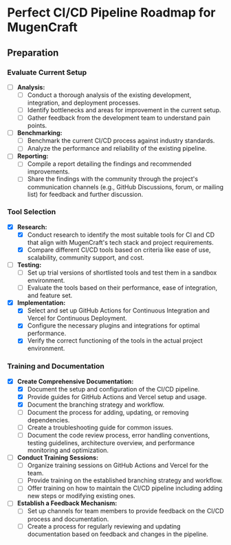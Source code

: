 # Perfect CI/CD Pipeline Roadmap for MugenCraft

## Preparation

### Evaluate Current Setup

- [ ] **Analysis:**
  - [ ] Conduct a thorough analysis of the existing development, integration, and deployment processes.
  - [ ] Identify bottlenecks and areas for improvement in the current setup.
  - [ ] Gather feedback from the development team to understand pain points.
- [ ] **Benchmarking:**
  - [ ] Benchmark the current CI/CD process against industry standards.
  - [ ] Analyze the performance and reliability of the existing pipeline.
- [ ] **Reporting:**
  - [ ] Compile a report detailing the findings and recommended improvements.
  - [ ] Share the findings with the community through the project's communication channels (e.g., GitHub Discussions, forum, or mailing list) for feedback and further discussion.

### Tool Selection

- [x] **Research:**
  - [x] Conduct research to identify the most suitable tools for CI and CD that align with MugenCraft's tech stack and project requirements.
  - [x] Compare different CI/CD tools based on criteria like ease of use, scalability, community support, and cost.
- [ ] **Testing:**
  - [ ] Set up trial versions of shortlisted tools and test them in a sandbox environment.
  - [ ] Evaluate the tools based on their performance, ease of integration, and feature set.
- [x] **Implementation:**
  - [x] Select and set up GitHub Actions for Continuous Integration and Vercel for Continuous Deployment.
  - [x] Configure the necessary plugins and integrations for optimal performance.
  - [x] Verify the correct functioning of the tools in the actual project environment.

### Training and Documentation

- [x] **Create Comprehensive Documentation:**
  - [x] Document the setup and configuration of the CI/CD pipeline.
  - [x] Provide guides for GitHub Actions and Vercel setup and usage.
  - [x] Document the branching strategy and workflow.
  - [ ] Document the process for adding, updating, or removing dependencies.
  - [ ] Create a troubleshooting guide for common issues.
  - [ ] Document the code review process, error handling conventions, testing guidelines, architecture overview, and performance monitoring and optimization.
- [ ] **Conduct Training Sessions:**
  - [ ] Organize training sessions on GitHub Actions and Vercel for the team.
  - [ ] Provide training on the established branching strategy and workflow.
  - [ ] Offer training on how to maintain the CI/CD pipeline including adding new steps or modifying existing ones.
- [ ] **Establish a Feedback Mechanism:**
  - [ ] Set up channels for team members to provide feedback on the CI/CD process and documentation.
  - [ ] Create a process for regularly reviewing and updating documentation based on feedback and changes in the pipeline.
